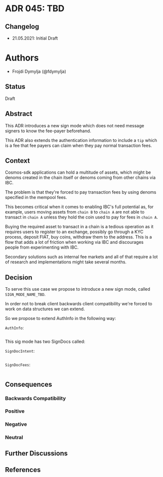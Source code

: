 # ADR 045: TBD

## Changelog

- 21.05.2021: Initial Draft

# Authors
- Frojdi Dymylja (@fdymylja)

## Status

Draft

## Abstract

This ADR introduces a new sign mode which does not need message signers to know the fee-payer beforehand.

This ADR also extends the authentication information to include a `tip` which is a fee that fee payers can claim when they pay normal transaction fees.

## Context

Cosmos-sdk applications can hold a multitude of assets, which might be denoms created in the chain itself or denoms coming from other chains via IBC.

The problem is that they're forced to pay transaction fees by using denoms specified in the mempool fees. 

This becomes critical when it comes to enabling IBC's full potential as, for example, users moving assets from `chain B` to `chain A` are not able to transact in `chain A` unless they hold the coin used to pay for fees in `chain A`.

Buying the required asset to transact in a chain is a tedious operation as it requires users to register to an exchange, possibly go through a KYC process, deposit FIAT, buy coins, withdraw them to the address. This is a flow that adds a lot of friction when working via IBC and discourages people from experimenting with IBC.

Secondary solutions such as internal fee markets and all of that require a lot of research and implementations might take several months.

## Decision

To serve this use case we propose to introduce a new sign mode, called `SIGN_MODE_NAME_TBD`.

In order not to break client backwards client compatibility we're forced to work on data structures we can extend.

So we propose to extend AuthInfo in the following way:

`AuthInfo`:
```protobuf

```

This sig mode has two SignDocs called:

`SignDocIntent`:
```protobuf

```
`SignDocFees`:
```protobuf

```
## Consequences

### Backwards Compatibility

### Positive

### Negative


### Neutral


## Further Discussions

## References

